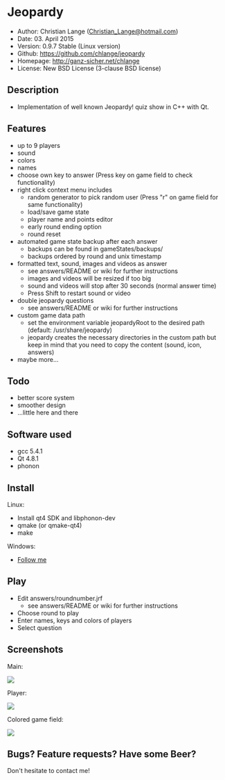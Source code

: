 Jeopardy
========

* Author:	Christian Lange (Christian_Lange@hotmail.com)
* Date:	03. April 2015
* Version:	0.9.7 Stable (Linux version)
* Github:	https://github.com/chlange/jeopardy
* Homepage:	http://ganz-sicher.net/chlange
* License:	New BSD License (3-clause BSD license)

Description
-----------

* Implementation of well known Jeopardy! quiz show in C++ with Qt.

Features
--------

* up to 9 players
* sound
* colors
* names
* choose own key to answer (Press key on game field to check functionality)
* right click context menu includes
	* random generator to pick random user (Press "r" on game field for same functionality)
	* load/save game state
	* player name and points editor
	* early round ending option
	* round reset
* automated game state backup after each answer 
	* backups can be found in gameStates/backups/
	* backups ordered by round and unix timestamp
* formatted text, sound, images and videos as answer 
	* see answers/README or wiki for further instructions
	* images and videos will be resized if too big
	* sound and videos will stop after 30 seconds (normal answer time)
	* Press Shift to restart sound or video
* double jeopardy questions 
	* see answers/README or wiki for further instructions
* custom game data path
	* set the environment variable jeopardyRoot to the desired path (default: /usr/share/jeopardy)
    * jeopardy creates the necessary directories in the custom path but keep in mind that you need to copy the content (sound, icon, answers)
* maybe more...


Todo
----

* better score system
* smoother design
* ...little here and there

Software used
-------------

* gcc 5.4.1
* Qt 4.8.1
* phonon

Install
-------

Linux:
* Install qt4 SDK and libphonon-dev
* qmake (or qmake-qt4)
* make

Windows:
* [Follow me](https://github.com/chlange/jeopardy/wiki/Windows)

Play
----

* Edit answers/roundnumber.jrf
	* see answers/README or wiki for further instructions
* Choose round to play
* Enter names, keys and colors of players
* Select question

Screenshots
-----------

Main:

![](http://i.imgur.com/iTd8N6o.png)

Player:

![](http://i.imgur.com/4KsajRv.png)

Colored game field:

![](http://i.imgur.com/AwaO8gd.png)

Bugs? Feature requests? Have some Beer?
------------------------------------------

Don't hesitate to contact me!
